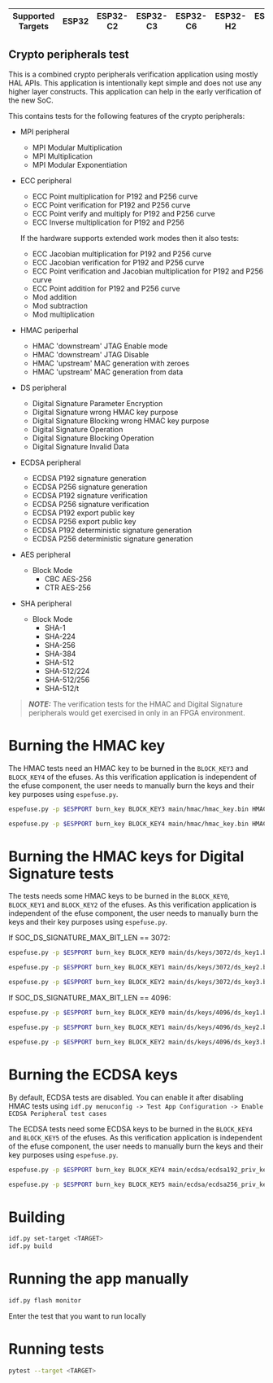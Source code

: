 | Supported Targets | ESP32 | ESP32-C2 | ESP32-C3 | ESP32-C6 | ESP32-H2 | ESP32-P4 | ESP32-S2 | ESP32-S3 |
| ----------------- | ----- | -------- | -------- | -------- | -------- | -------- | -------- | -------- |

## Crypto peripherals test

This is a combined crypto peripherals verification application using mostly HAL APIs. This application is intentionally kept simple and does not use any higher layer constructs. This application can help in the early verification of the new SoC.

This contains tests for the following features of the crypto peripherals:

- MPI peripheral
    - MPI Modular Multiplication
    - MPI Multiplication
    - MPI Modular Exponentiation

- ECC peripheral
    - ECC Point multiplication for P192 and P256 curve
    - ECC Point verification for P192 and P256 curve
    - ECC Point verify and multiply for P192 and P256 curve
    - ECC Inverse multiplication for P192 and P256

    If the hardware supports extended work modes then it also tests:
    - ECC Jacobian multiplication for P192 and P256 curve
    - ECC Jacobian verification for P192 and P256 curve
    - ECC Point verification and Jacobian multiplication for P192 and P256 curve
    - ECC Point addition for P192 and P256 curve
    - Mod addition
    - Mod subtraction
    - Mod multiplication

- HMAC periperhal
    - HMAC 'downstream' JTAG Enable mode
    - HMAC 'downstream' JTAG Disable
    - HMAC 'upstream' MAC generation with zeroes
    - HMAC 'upstream' MAC generation from data

- DS peripheral
    - Digital Signature Parameter Encryption
    - Digital Signature wrong HMAC key purpose
    - Digital Signature Blocking wrong HMAC key purpose
    - Digital Signature Operation
    - Digital Signature Blocking Operation
    - Digital Signature Invalid Data

- ECDSA peripheral
    - ECDSA P192 signature generation
    - ECDSA P256 signature generation
    - ECDSA P192 signature verification
    - ECDSA P256 signature verification
    - ECDSA P192 export public key
    - ECDSA P256 export public key
    - ECDSA P192 deterministic signature generation
    - ECDSA P256 deterministic signature generation

- AES peripheral
    - Block Mode
        - CBC AES-256
        - CTR AES-256

- SHA peripheral
    - Block Mode
        - SHA-1
        - SHA-224
        - SHA-256
        - SHA-384
        - SHA-512
        - SHA-512/224
        - SHA-512/256
        - SHA-512/t

> **_NOTE:_** The verification tests for the HMAC and Digital Signature peripherals would get exercised in only in an FPGA environment.
# Burning the HMAC key

The HMAC tests need an HMAC key to be burned in the `BLOCK_KEY3` and `BLOCK_KEY4` of the efuses. As this verification application is independent of the efuse component, the user needs to manually burn the keys and their key purposes using `espefuse.py`.

```bash
espefuse.py -p $ESPPORT burn_key BLOCK_KEY3 main/hmac/hmac_key.bin HMAC_DOWN_JTAG

espefuse.py -p $ESPPORT burn_key BLOCK_KEY4 main/hmac/hmac_key.bin HMAC_UP
```

# Burning the HMAC keys for Digital Signature tests

The tests needs some HMAC keys to be burned in the `BLOCK_KEY0`, `BLOCK_KEY1` and `BLOCK_KEY2` of the efuses. As this verification application is independent of the efuse component, the user needs to manually burn the keys and their key purposes using `espefuse.py`.

If SOC_DS_SIGNATURE_MAX_BIT_LEN == 3072:
```bash
espefuse.py -p $ESPPORT burn_key BLOCK_KEY0 main/ds/keys/3072/ds_key1.bin HMAC_DOWN_DIGITAL_SIGNATURE

espefuse.py -p $ESPPORT burn_key BLOCK_KEY1 main/ds/keys/3072/ds_key2.bin HMAC_DOWN_DIGITAL_SIGNATURE

espefuse.py -p $ESPPORT burn_key BLOCK_KEY2 main/ds/keys/3072/ds_key3.bin HMAC_DOWN_DIGITAL_SIGNATURE
```

If SOC_DS_SIGNATURE_MAX_BIT_LEN == 4096:
```bash
espefuse.py -p $ESPPORT burn_key BLOCK_KEY0 main/ds/keys/4096/ds_key1.bin HMAC_DOWN_DIGITAL_SIGNATURE

espefuse.py -p $ESPPORT burn_key BLOCK_KEY1 main/ds/keys/4096/ds_key2.bin HMAC_DOWN_DIGITAL_SIGNATURE

espefuse.py -p $ESPPORT burn_key BLOCK_KEY2 main/ds/keys/4096/ds_key3.bin HMAC_DOWN_DIGITAL_SIGNATURE
```

# Burning the ECDSA keys

By default, ECDSA tests are disabled. You can enable it after disabling HMAC tests using `idf.py menuconfig -> Test App Configuration -> Enable ECDSA Peripheral test cases`

The ECDSA tests need some ECDSA keys to be burned in the `BLOCK_KEY4` and `BLOCK_KEY5` of the efuses. As this verification application is independent of the efuse component, the user needs to manually burn the keys and their key purposes using `espefuse.py`.

```bash
espefuse.py -p $ESPPORT burn_key BLOCK_KEY4 main/ecdsa/ecdsa192_priv_key.pem ECDSA_KEY

espefuse.py -p $ESPPORT burn_key BLOCK_KEY5 main/ecdsa/ecdsa256_priv_key.pem ECDSA_KEY
```

# Building

```bash
idf.py set-target <TARGET>
idf.py build
```

# Running the app manually

```bash
idf.py flash monitor
```

Enter the test that you want to run locally

# Running tests

```bash
pytest --target <TARGET>
```
